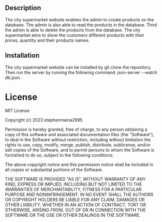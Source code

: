 ## Description

The city supermarket website enables the admin to create products on the database.
The admin is also able to read the products in the database. Third the admin is able to
delete the products from the database.
The city supermarket aims to show the customers different products with their prices,
quantity and their products names.

## Installation

The city supermarket website can be installed by git clone the repository.
Then run the server by running the following command: json-server --watch db.json.

# License

MIT License

Copyright (c) 2023 stephenmaina2995

Permission is hereby granted, free of charge, to any person obtaining a copy
of this software and associated documentation files (the "Software"), to deal
in the Software without restriction, including without limitation the rights
to use, copy, modify, merge, publish, distribute, sublicense, and/or sell
copies of the Software, and to permit persons to whom the Software is
furnished to do so, subject to the following conditions:

The above copyright notice and this permission notice shall be included in all
copies or substantial portions of the Software.

THE SOFTWARE IS PROVIDED "AS IS", WITHOUT WARRANTY OF ANY KIND, EXPRESS OR
IMPLIED, INCLUDING BUT NOT LIMITED TO THE WARRANTIES OF MERCHANTABILITY,
FITNESS FOR A PARTICULAR PURPOSE AND NONINFRINGEMENT. IN NO EVENT SHALL THE
AUTHORS OR COPYRIGHT HOLDERS BE LIABLE FOR ANY CLAIM, DAMAGES OR OTHER
LIABILITY, WHETHER IN AN ACTION OF CONTRACT, TORT OR OTHERWISE, ARISING FROM,
OUT OF OR IN CONNECTION WITH THE SOFTWARE OR THE USE OR OTHER DEALINGS IN THE
SOFTWARE.

